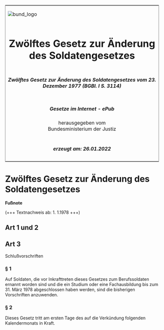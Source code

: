 <span id="DECKBLATT.html"></span>

<table border="0" frame="border" width="100%">

<tr valign="top">

<td align="left">

![bund\_logo](BfJ_2021_Web_de_de.gif)

</td>

<td align="right">

 

</td>

</tr>

<tr align="center" valign="middle">

<td colspan="2">

# Zwölftes Gesetz zur Änderung des Soldatengesetzes

</td>

</tr>

<tr align="center" valign="middle">

<td colspan="2">

##### Zwölftes Gesetz zur Änderung des Soldatengesetzes vom 23. Dezember 1977 (BGBl. I S. 3114)

</td>

</tr>

<tr align="center" valign="middle">

<td colspan="2">

  
  

##### Gesetze im Internet - ePub  
  
herausgegeben vom  
Bundesministerium der Justiz

</td>

</tr>

<tr align="center" valign="bottom">

<td colspan="2">

  
  

##### erzeugt am: 26.01.2022

</td>

</tr>

</table>

<span id="BJNR031149977.html"></span>

# Zwölftes Gesetz zur Änderung des Soldatengesetzes

<div>

  
**Fußnote**

<div class="jnhtml">

<div>

<div class="jurAbsatz">

(+++ Textnachweis ab: 1. 1.1978 +++)

</div>

</div>

</div>

</div>

<span id="BJNR031149977BJNG000100315.html"></span>

## Art 1 und 2  

<span id="BJNR031149977BJNG000200315.html"></span>

## Art 3  
Schlußvorschriften

<span id="BJNR031149977BJNE000300315.html"></span>

### § 1  

<div>

<div class="jnhtml">

<div>

<div class="jurAbsatz">

Auf Soldaten, die vor Inkrafttreten dieses Gesetzes zum Berufssoldaten
ernannt worden sind und die ein Studium oder eine Fachausbildung bis zum
31. März 1978 abgeschlossen haben werden, sind die bisherigen
Vorschriften anzuwenden.

</div>

</div>

</div>

</div>

<span id="BJNR031149977BJNE000400315.html"></span>

### § 2  

<div>

<div class="jnhtml">

<div>

<div class="jurAbsatz">

Dieses Gesetz tritt am ersten Tage des auf die Verkündung folgenden
Kalendermonats in Kraft.

</div>

</div>

</div>

</div>
